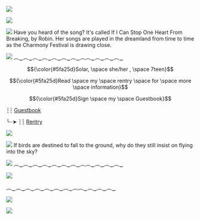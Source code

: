 ![](https://64.media.tumblr.com/cabc873926ba5c45818a1f5a3aa3bc63/46be7402a04032de-f8/s1280x1920/051b3b269a87f01d9a7d67f0e13ecf63989efa42.pnj)

![](https://64.media.tumblr.com/d2e1cc1f52441feececa06fdd4bdc742/634fdd0d9056ad94-7f/s1280x1920/a6057559fca392eb8fec53842444f54a1fec1d5a.pnj)

![](https://64.media.tumblr.com/b57298f9990a8c3807d088d767e7d6ae/227ca944526be4dc-d8/s75x75_c1/7c8ef01f3b0e5790ae2f733ec404e3d3b06eb8d2.webp) Have you heard of the song? It's called If I Can Stop One Heart From Breaking, by Robin. Her songs are played in the dreamland from time to time as the Charmony Festival is drawing close.

![](https://media1.tenor.com/m/SOxJWDp-OB4AAAAd/firefly-firefly-hsr.gif)
︵‿︵‿︵‿︵‿︵‿︵‿︵‿︵︵‿︵‿︵‿︵‿

<p align="center"> $${\color{#5fa25d}Solar, \space she/her , \space 7teen}$$ 
</p>

$${\color{#5fa25d}Read \space my \space rentry \space for \space more \space information}$$ 



$${\color{#5fa25d}Sign \space my \space Guestbook}$$

┆┆ [Guestbook](https://unnamedharmony.123guestbook.com/)   
 
╰┈➤ ┆┆ [Rentry](https://rentry.co/WhereTheLegendBegin)

![](https://64.media.tumblr.com/c63c4f23fdeac9e88194e0f70fcecb17/fcf4c7eda8deaed4-76/s400x600/b6d03192f6e579e00388d12e0854e5c6d988ba2e.webp)

![](https://64.media.tumblr.com/93fcc5f9ce834961539fb2b801c60208/227ca944526be4dc-6b/s75x75_c1/65f22b074868d4f92a76f1709618fb4ede473148.gifv) If birds are destined to fall to the ground, why do they still insist on flying into the sky?

![](https://media1.tenor.com/m/1tF3OuSaM-gAAAAC/robin-robin-hsr.gif)
︵‿︵‿︵‿︵‿︵‿︵‿︵‿︵︵‿︵‿︵‿︵‿

![](https://media1.tenor.com/m/yt3oiVPoRE0AAAAC/honkai-star-rail-robin.gif)

︵‿︵‿︵‿︵‿︵‿︵‿︵‿︵︵‿︵‿︵‿︵‿

![](https://64.media.tumblr.com/d2e1cc1f52441feececa06fdd4bdc742/634fdd0d9056ad94-7f/s1280x1920/a6057559fca392eb8fec53842444f54a1fec1d5a.pnj)

![](https://64.media.tumblr.com/c17085ccce3b18639540a8f10d27fa57/46be7402a04032de-71/s1280x1920/4dba035a84c957f30fb8e3b3c5acd7818be2c9e6.pnj)
